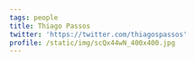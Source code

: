 ```yaml
---
tags: people
title: Thiago Passos
twitter: 'https://twitter.com/thiagospassos'
profile: /static/img/scQx44wN_400x400.jpg
---
```


